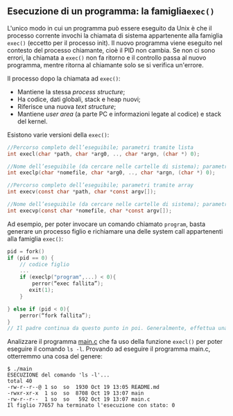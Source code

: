 ## Esecuzione di un programma: la famiglia``exec()``

L'unico modo in cui un programma può essere eseguito da Unix è che il processo corrente invochi la chiamata di sistema appartenente alla famiglia ``exec()`` (eccetto per il processo init). Il nuovo programma viene eseguito nel contesto del processo chiamante, cioè il PID non cambia. Se non ci sono errori, la chiamata a ``exec()`` non fa ritorno e il controllo passa al nuovo programma, mentre ritorna al chiamante solo se si verifica un'errore.

Il processo dopo la chiamata ad ``exec()``:

- Mantiene la stessa *process structure*;
- Ha codice, dati globali, stack e heap nuovi;
- Riferisce una nuova *text structure*;
- Mantiene *user area* (a parte PC e informazioni legate al codice) e stack del kernel.

Esistono varie versioni della ``exec()``:

```c
//Percorso completo dell’eseguibile; parametri tramite lista
int execl(char *path, char *arg0, .., char *argn, (char *) 0);

//Nome dell’eseguibile (da cercare nelle cartelle di sistema); parametri tramite lista
int execlp(char *nomefile, char *arg0, .., char *argn, (char *) 0);

//Percorso completo dell’eseguibile; parametri tramite array
int execv(const char *path, char *const argv[]);

//Nome dell’eseguibile (da cercare nelle cartelle di sistema); parametri tramite array
int execvp(const char *nomefile, char *const argv[]);
```

Ad esempio, per poter invocare un comando chiamato ``program``, basta generare un processo figlio e richiamare una delle system call appartenenti alla famiglia ``exec()``:

```c
pid = fork()
if (pid == 0) {
	// codice figlio
	...
	if (execlp("program",...) < 0){
   		perror(“exec fallita”);
	   exit(1);
	}

} else if (pid < 0){
	perror(“fork fallita”);
}
// Il padre continua da questo punto in poi. Generalmente, effettua una wait() sul figlio.
```

Analizzare il programma [main.c](main.c) che fa uso della funzione ``execl()`` per poter eseguire il comando ``ls -l``.
Provando ad eseguire il programma main.c, otterremmo una cosa del genere:

```console
$ ./main
ESECUZIONE del comando 'ls -l'...
total 40
-rw-r--r--@ 1 so  so  1930 Oct 19 13:05 README.md
-rwxr-xr-x  1 so  so  8708 Oct 19 13:07 main
-rw-r--r--  1 so  so   592 Oct 19 13:07 main.c
Il figlio 77657 ha terminato l'esecuzione con stato: 0
```
